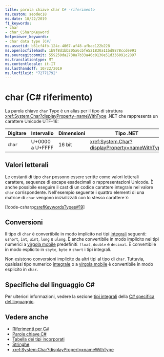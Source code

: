 ```yaml
---
title: parola chiave char C# -riferimento
ms.custom: seodec18
ms.date: 10/22/2019
f1_keywords:
- char
- char_CSharpKeyword
helpviewer_keywords:
- char data type [C#]
ms.assetid: b51cf4fb-124c-4067-af48-afbac122b228
ms.openlocfilehash: 1b9f8d1bb205a6cbfe521830a11bd8878ccde991
ms.sourcegitcommit: 559259da2738a7b33a46c0130e51d336091c2097
ms.translationtype: MT
ms.contentlocale: it-IT
ms.lasthandoff: 10/22/2019
ms.locfileid: "72771792"
---
```

# <a name="char-c-reference"></a>char (C# riferimento)

La parola chiave `char` Type è un alias per il tipo di struttura <xref:System.Char?displayProperty=nameWithType> .NET che rappresenta un carattere Unicode UTF-16:

|Digitare|Intervallo|Dimensioni|Tipo .NET|
|----------|-----------|----------|-------------------------|
|`char`|U+0000 a U+FFFF|16 bit|<xref:System.Char?displayProperty=nameWithType>|

## <a name="literals"></a>Valori letterali

Le costanti di tipo `char` possono essere scritte come valori letterali carattere, sequenze di escape esadecimali o rappresentazioni Unicode. È anche possibile eseguire il cast di un codice carattere integrale nel valore `char` corrispondente. Nell'esempio seguente i quattro elementi di una matrice di `char` vengono inizializzati con lo stesso carattere `X`:

[!code-csharp[csrefKeywordsTypes#19](~/samples/snippets/csharp/VS_Snippets_VBCSharp/csrefKeywordsTypes/CS/keywordsTypes.cs#19)]

## <a name="conversions"></a>Conversioni

Il tipo di `char` è convertibile in modo implicito nei tipi [integrali](../builtin-types/integral-numeric-types.md) seguenti: `ushort`, `int`, `uint`, `long` e `ulong`. È anche convertibile in modo implicito nei tipi numerici a [virgola mobile](../builtin-types/floating-point-numeric-types.md) predefiniti: `float`, `double` e `decimal`. È convertibile in modo esplicito in `sbyte`, `byte` e `short` i tipi integrali.

Non esistono conversioni implicite da altri tipi al tipo di `char`. Tuttavia, qualsiasi tipo numerico [integrale](../builtin-types/integral-numeric-types.md) o a [virgola mobile](../builtin-types/floating-point-numeric-types.md) è convertibile in modo esplicito in `char`.

## <a name="c-language-specification"></a>Specifiche del linguaggio C#

Per ulteriori informazioni, vedere la sezione [tipi integrali](~/_csharplang/spec/types.md#integral-types) della [ C# specifica del linguaggio](~/_csharplang/spec/introduction.md).

## <a name="see-also"></a>Vedere anche

- [Riferimenti per C#](../index.md)
- [Parole chiave C#](./index.md)
- [Tabella dei tipi incorporati](./built-in-types-table.md)
- [Stringhe](../../programming-guide/strings/index.md)
- <xref:System.Char?displayProperty=nameWithType>
